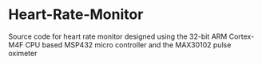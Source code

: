 # Heart-Rate-Monitor
Source code for heart rate monitor designed using the 32-bit ARM Cortex-M4F CPU based MSP432 micro controller and the MAX30102 pulse oximeter 
